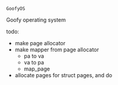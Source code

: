     GoofyOS

Goofy operating system


todo: 
- make page allocator
- make mapper from page allocator
	- pa to va
	- va to pa
	- map_page
- allocate pages for struct pages, and do